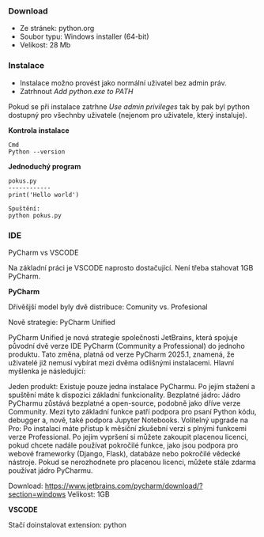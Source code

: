 ### Download
- Ze stránek: python.org
- Soubor typu: Windows installer (64-bit)
- Velikost: 28 Mb

### Instalace
- Instalace možno provést jako normální uživatel bez admin práv.
- Zatrhnout *Add python.exe to PATH*

Pokud se při instalace zatrhne *Use admin privileges* tak by pak byl python dostupný pro všechnby uživatele (nejenom pro uživatele, který instaluje).

**Kontrola instalace**
```
Cmd
Python --version
```

**Jednoduchý program**
```
pokus.py
------------
print('Hello world')

Spuštění: 
python pokus.py
```
### IDE
PyCharm vs VSCODE

Na základní práci je VSCODE naprosto dostačující. Není třeba stahovat 1GB PyCharm.

**PyCharm**

Dřívěšjší model byly dvě distribuce: Comunity vs. Profesional

Nově strategie: PyCharm Unified

PyCharm Unified je nová strategie společnosti JetBrains, která spojuje původní dvě verze IDE PyCharm (Community a Professional) do jednoho produktu. Tato změna, platná od verze PyCharm 2025.1, znamená, že uživatelé již nemusí vybírat mezi dvěma odlišnými instalacemi.
Hlavní myšlenka je následující:

Jeden produkt: Existuje pouze jedna instalace PyCharmu. Po jejím stažení a spuštění máte k dispozici základní funkcionality.
Bezplatné jádro: Jádro PyCharmu zůstává bezplatné a open-source, podobně jako dříve verze Community. Mezi tyto základní funkce patří podpora pro psaní Python kódu, debugger a, nově, také podpora Jupyter Notebooks.
Volitelný upgrade na Pro: Po instalaci máte přístup k měsíční zkušební verzi s plnými funkcemi verze Professional. Po jejím vypršení si můžete zakoupit placenou licenci, pokud chcete nadále používat pokročilé funkce, jako jsou podpora pro webové frameworky (Django, Flask), databáze nebo pokročilé vědecké nástroje. Pokud se nerozhodnete pro placenou licenci, můžete stále zdarma používat jádro PyCharmu.

Download:
https://www.jetbrains.com/pycharm/download/?section=windows
Velikost: 1GB


**VSCODE**

Stačí doinstalovat extension: python
